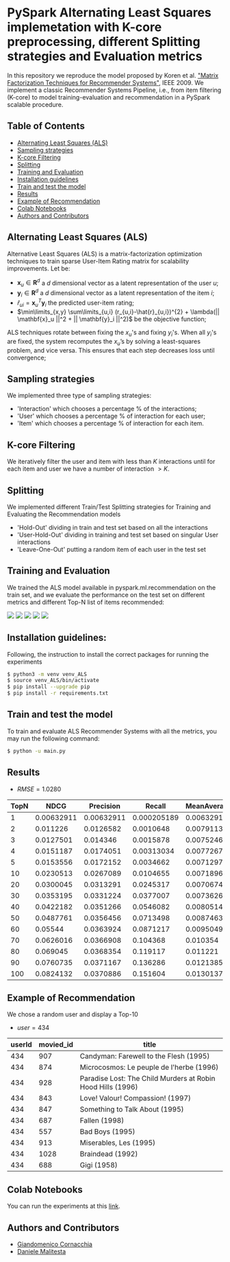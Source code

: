 # PySpark Alternating Least Squares implemetation with K-core preprocessing, different Splitting strategies and Evaluation metrics
In this repository we reproduce the model proposed by Koren et al. ["Matrix Factorization Techniques for Recommender Systems"](https://ieeexplore.ieee.org/stamp/stamp.jsp?tp=&arnumber=5197422), IEEE 2009. 
We implement a classic Recommender Systems Pipeline, i.e., from item filtering (K-core) to model training-evaluation and recommendation in a PySpark scalable procedure.

## Table of Contents
- [Alternating Least Squares (ALS)](#alternating-least-squares-als)
- [Sampling strategies](#sampling-strategies)
- [K-core Filtering](#k-core-filtering)
- [Splitting](#splitting)
- [Training and Evaluation](#training-and-evaluation)
- [Installation guidelines](#installation-guidelines)
- [Train and test the model](#train-and-test-the-model)
- [Results](#results)
- [Example of Recommendation](#example-of-recommendation)
- [Colab Notebooks](#colab-notebooks)
- [Authors and Contributors](#authors-and-contributors)

## Alternating Least Squares (ALS)
Alternative Least Squares (ALS) is a matrix-factorization optimization techniques to train sparse User-Item Rating matrix for scalability improvements.
Let be:
- $\mathbf{x}_u \in \mathbf{R}^d$ a $d$ dimensional vector as a latent representation of the user $u$;
- $\mathbf{y}_i \in \mathbf{R}^d$ a $d$ dimensional vector as a latent representation of the item $i$;
- $\hat{r}_{ui} = \mathbf{x}_u^T \mathbf{y}_i$ the predicted user-item rating;
- $\min\limits_{x,y} \sum\limits_{u,i} (r_{u,i}-\hat{r}_{u,i})^{2} + \lambda(|| \mathbf{x}_u ||^2 + || \mathbf{y}_i ||^2)$ be the objective function;

ALS techniques rotate between fixing the $x_u$'s and fixing $y_i$'s. When all $y_i$'s are fixed, the system recomputes the $x_u$’s by solving a least-squares problem, and vice versa. This ensures that each step decreases loss until convergence;

## Sampling strategies
We implemented three type of sampling strategies:
- 'Interaction' which chooses a percentage % of the interactions;
- 'User' which chooses a percentage % of interaction for each user;
- 'Item' which chooses a percentage % of interaction for each item.

## K-core Filtering
We iteratively filter the user and item with less than $K$ interactions until for each item and user we have a number of interaction $>K$.

## Splitting
We implemented different Train/Test Splitting strategies for Training and Evaluating the Recommendation models
- 'Hold-Out' dividing in train and test set based on all the interactions
- 'User-Hold-Out' dividing in training and test set based on singular User interactions
- 'Leave-One-Out' putting a random item of each user in the test set

## Training and Evaluation
We trained the ALS model available in pyspark.ml.recommendation on the train set, and we evaluate the performance on the test set on different metrics and different Top-N list of items recommended:

<img src="https://latex.codecogs.com/svg.image?RMSE&space;=&space;\sqrt{\left(&space;\frac{1}{|\mathcal{D}_{test}|}&space;\sum_{\hat{r}_{ui}\in&space;\mathcal{D}_{test}}(r_{ui}-\hat{r}_{ui})\right)&space;}"/>

<img src="https://latex.codecogs.com/svg.image?\small&space;nDCG@N&space;=&space;\frac{1}{|\mathcal{U}|}\sum\limits_{u&space;\in&space;|\mathcal{U}|}\sum\limits_{i=1}^{N}&space;\frac{2^{rel(i)}&space;-&space;1}{log_2(i&plus;1)}&space;\quad&space;\text{with}\quad&space;rel(i)=1&space;\quad\text{if}\quad&space;Top@i&space;\in&space;\mathcal{I}_u^&plus;"/>

<img src="https://latex.codecogs.com/svg.image?Precision@N&space;=&space;\frac{1}{|\mathcal{U}|}\sum\limits_{u&space;\in&space;|\mathcal{U}|}\frac{Top@N&space;\cap&space;\mathcal{I}_u}{N}"/>

<img src="https://latex.codecogs.com/svg.image?Recall@N&space;=&space;\frac{1}{|\mathcal{U}|}\sum\limits_{u&space;\in&space;|\mathcal{U}|}\frac{Top@N&space;\cap&space;\mathcal{I}_u}{|\mathcal{I}_u|}"/>

<img src="https://latex.codecogs.com/svg.image?\small&space;MeanAveragePrecision@N&space;=&space;\frac{1}{|\mathcal{U}|}&space;&space;\sum\limits_{u&space;\in&space;|\mathcal{U}|}&space;(AveragePrecision@N)_{u}&space;&space;"/>


## Installation guidelines:
Following, the instruction to install the correct packages for running the experiments

```bash
$ python3 -m venv venv_ALS
$ source venv_ALS/bin/activate
$ pip install --upgrade pip
$ pip install -r requirements.txt
```

## Train and test the model
To train and evaluate ALS Recommender Systems with all the metrics, you may run the following command:

```bash
$ python -u main.py
```

## Results

- $RMSE = 1.0280$

|   TopN |       NDCG |   Precision |      Recall |   MeanAveragePrecision |
|--------|------------|-------------|-------------|------------------------|
|      1 | 0.00632911 |  0.00632911 | 0.000205189 |             0.00632911 |
|      2 | 0.011226   |  0.0126582  | 0.0010648   |             0.00791139 |
|      3 | 0.0127501  |  0.014346   | 0.0015878   |             0.00752461 |
|      4 | 0.0151187  |  0.0174051  | 0.00313034  |             0.00772679 |
|      5 | 0.0153556  |  0.0172152  | 0.0034662   |             0.00712975 |
|     10 | 0.0230513  |  0.0267089  | 0.0104655   |             0.00718967 |
|     20 | 0.0300045  |  0.0313291  | 0.0245317   |             0.00706743 |
|     30 | 0.0353195  |  0.0331224  | 0.0377007   |             0.00736266 |
|     40 | 0.0422182  |  0.0351266  | 0.0546082   |             0.00805145 |
|     50 | 0.0487761  |  0.0356456  | 0.0713498   |             0.00874634 |
|     60 | 0.05544    |  0.0363924  | 0.0871217   |             0.00950496 |
|     70 | 0.0626016  |  0.0366908  | 0.104368    |             0.010354   |
|     80 | 0.069045   |  0.0368354  | 0.119117    |             0.011221   |
|     90 | 0.0760735  |  0.0371167  | 0.136286    |             0.0121385  |
|    100 | 0.0824132  |  0.0370886  | 0.151604    |             0.0130137  |

## Example of Recommendation
We chose a random user and display a Top-10

- $user = 434$


|   userId |  movied_id   | title                                                        |
| -------- | ------------ | -------------------------------------------------------------|
|      434 | 907          |  Candyman: Farewell to the Flesh (1995)                      |
|      434 | 874          |  Microcosmos: Le peuple de l'herbe (1996)                    |
|      434 | 928          |  Paradise Lost: The Child Murders at Robin Hood Hills (1996) |
|      434 | 843          |  Love! Valour! Compassion! (1997)                            |
|      434 | 847          |  Something to Talk About (1995)                              |
|      434 | 687          |  Fallen (1998)                                               |
|      434 | 557          |  Bad Boys (1995)                                             |
|      434 | 913          | Miserables, Les (1995)                                       |
|      434 | 1028         |  Braindead (1992)                                            |
|      434 | 688          |  Gigi (1958)                                                 |

## Colab Notebooks
You can run the experiments at this [link](https://colab.research.google.com/drive/1o18KCbRiM3xtNwtbCYw-_pdM47vdqzyO?usp=sharing).

## Authors and Contributors
- [Giandomenico Cornacchia](https://github.com/giandos200)
- [Daniele Malitesta](https://github.com/danielemalitesta)

